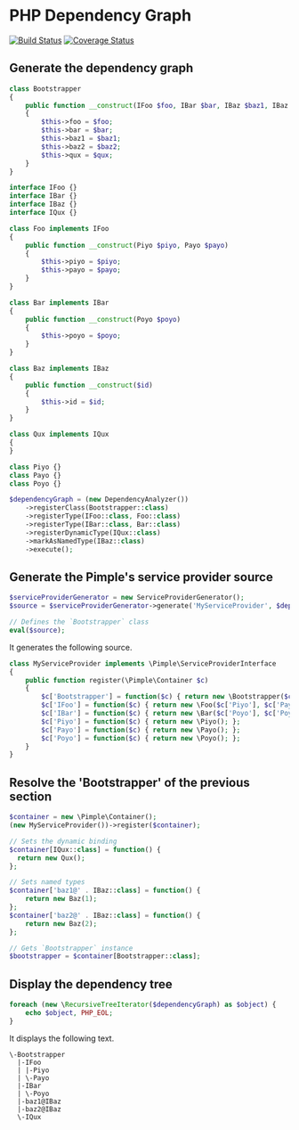 # PHP Dependency Graph

[![Build Status](https://travis-ci.org/emonkak/php-dependency-graph.png)](https://travis-ci.org/emonkak/php-dependency-graph)
[![Coverage Status](https://coveralls.io/repos/emonkak/php-dependency-graph/badge.png)](https://coveralls.io/r/emonkak/php-dependency-graph)

## Generate the dependency graph

```php
class Bootstrapper
{
    public function __construct(IFoo $foo, IBar $bar, IBaz $baz1, IBaz $baz2, IQux $qux)
    {
        $this->foo = $foo;
        $this->bar = $bar;
        $this->baz1 = $baz1;
        $this->baz2 = $baz2;
        $this->qux = $qux;
    }
}

interface IFoo {}
interface IBar {}
interface IBaz {}
interface IQux {}

class Foo implements IFoo
{
    public function __construct(Piyo $piyo, Payo $payo)
    {
        $this->piyo = $piyo;
        $this->payo = $payo;
    }
}

class Bar implements IBar
{
    public function __construct(Poyo $poyo)
    {
        $this->poyo = $poyo;
    }
}

class Baz implements IBaz
{
    public function __construct($id)
    {
        $this->id = $id;
    }
}

class Qux implements IQux
{
}

class Piyo {}
class Payo {}
class Poyo {}

$dependencyGraph = (new DependencyAnalyzer())
    ->registerClass(Bootstrapper::class)
    ->registerType(IFoo::class, Foo::class)
    ->registerType(IBar::class, Bar::class)
    ->registerDynamicType(IQux::class)
    ->markAsNamedType(IBaz::class)
    ->execute();
```

## Generate the Pimple's service provider source

```php
$serviceProviderGenerator = new ServiceProviderGenerator();
$source = $serviceProviderGenerator->generate('MyServiceProvider', $dependencyGraph);

// Defines the `Bootstrapper` class
eval($source);
```

It generates the following source.

```php
class MyServiceProvider implements \Pimple\ServiceProviderInterface
{
    public function register(\Pimple\Container $c)
    {
        $c['Bootstrapper'] = function($c) { return new \Bootstrapper($c['IFoo'], $c['IBar'], $c['baz1@IBaz'], $c['baz2@IBaz'], $c['IQux']); };
        $c['IFoo'] = function($c) { return new \Foo($c['Piyo'], $c['Payo'], $c['Piyo'], $c['Payo']); };
        $c['IBar'] = function($c) { return new \Bar($c['Poyo'], $c['Poyo']); };
        $c['Piyo'] = function($c) { return new \Piyo(); };
        $c['Payo'] = function($c) { return new \Payo(); };
        $c['Poyo'] = function($c) { return new \Poyo(); };
    }
}
```

## Resolve the 'Bootstrapper' of the previous section

```php
$container = new \Pimple\Container();
(new MyServiceProvider())->register($container);

// Sets the dynamic binding
$container[IQux::class] = function() {
  return new Qux();
};

// Sets named types
$container['baz1@' . IBaz::class] = function() {
    return new Baz(1);
};
$container['baz2@' . IBaz::class] = function() {
    return new Baz(2);
};

// Gets `Bootstrapper` instance
$bootstrapper = $container[Bootstrapper::class];
```

## Display the dependency tree

```php
foreach (new \RecursiveTreeIterator($dependencyGraph) as $object) {
    echo $object, PHP_EOL;
}
```

It displays the following text.

```
\-Bootstrapper
  |-IFoo
  | |-Piyo
  | \-Payo
  |-IBar
  | \-Poyo
  |-baz1@IBaz
  |-baz2@IBaz
  \-IQux
```
